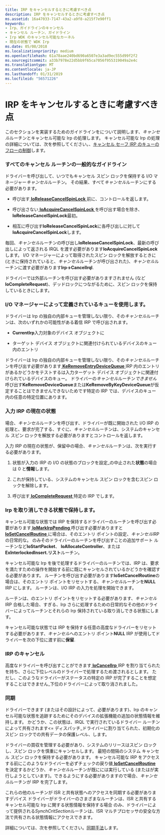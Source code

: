```yaml
---
title: IRP をキャンセルするときに考慮すべき点
description: IRP をキャンセルするときに考慮すべき点
ms.assetid: 16a47033-7147-43a2-a9f8-a215f7e90ff1
keywords:
- Irp、ガイドラインのキャンセル
- キャンセル ルーチン、ガイドライン
- Irp WDK のキャンセル可能なカーネル
- 現在の状態で WDK Irp
ms.date: 05/08/2018
ms.localizationpriority: medium
ms.openlocfilehash: 61a78aae240bd690a6507e3a3ad9ec555d99f2f2
ms.sourcegitcommit: a33b7978e22d5bb9f65ca7056f955319049a2e4c
ms.translationtype: MT
ms.contentlocale: ja-JP
ms.lasthandoff: 01/31/2019
ms.locfileid: "56571226"
---
```

# <a name="points-to-consider-when-canceling-irps"></a>IRP をキャンセルするときに考慮すべき点





このセクションを実装するためのガイドラインをについて説明します、*キャンセル*ルーチンとキャンセル可能な Irp の処理します。 キャンセル可能な Irp の処理の詳細については、次を参照してください。、[キャンセル セーフ IRP のキューのフローの制御](https://go.microsoft.com/fwlink/p/?linkid=57844)します。

### <a name="general-guidelines-for-all-cancel-routines"></a>すべてのキャンセル ルーチンの一般的なガイドライン

ドライバーを呼び出して、いつでもキャンセル スピン ロックを保持する I/O マネージャー*キャンセル*ルーチン。 その結果、すべて*キャンセル*ルーチンにする必要があります。

-   呼び出す[ **IoReleaseCancelSpinLock** ](https://msdn.microsoft.com/library/windows/hardware/ff549550)前に、コントロールを返します。

-   呼び出さない[ **IoAcquireCancelSpinLock** ](https://msdn.microsoft.com/library/windows/hardware/ff548196)を呼び出す場合を除き、 **IoReleaseCancelSpinLock**最初。

-   相互に呼び出す**IoReleaseCancelSpinLock**に各呼び出しに対して**IoAcquireCancelSpinLock**します。

毎回、*キャンセル*ルーチンの呼び出し**IoReleaseCancelSpinLock**、最新の呼び出しによって返される IRQL を渡す必要があります**IoAcquireCancelSpinLock**します。 I/O マネージャーによって取得されたスピン ロックを解放するときに (ときに保持されていると、*キャンセル*ルーチンが呼び出された)、*キャンセル*ルーチンに渡す必要があります**Irp-&gt;CancelIrql**.

ドライバーでは外部ルーチンを呼び出す必要がありますされません (など**IoCompleteRequest**)、デッドロックにつながるために、スピン ロックを保持しているときにします。

### <a href="" id="using-the-queue-defined-by-the-i-o-manager-"></a>I/O マネージャーによって定義されているキューを使用します。

ドライバーは Irp の独自の内部キューを管理しない限り、その*キャンセル*ルーチンは、次のいずれかの可能性がある着信 IRP で呼び出されます。

-   **CurrentIrp**入力対象のデバイス オブジェクトに

-   ターゲット デバイス オブジェクトに関連付けられているデバイスのキュー内のエントリ

ドライバーは Irp の独自の内部キューを管理しない限り、その*キャンセル*ルーチンを呼び出す必要があります[ **KeRemoveEntryDeviceQueue** ](https://msdn.microsoft.com/library/windows/hardware/ff553163) IRP 内のエントリがあるかどうかをテストするは入力ターゲット デバイス オブジェクトに関連付けられているデバイスのキュー。 ドライバーの*キャンセル*ルーチン*できません*呼び出す**KeRemoveDeviceQueue**または**KeRemoveByKeyDeviceQueue**が仮定することはできませんできないためです特定の IRP では、デバイスのキュー内の任意の特定位置にあります。

### <a name="current-state-of-the-input-irp"></a>入力 IRP の現在の状態

場合、*キャンセル*ルーチンを呼び出す、ドライバーが既に開始された I/O IRP の処理と、要求が完了する、すぐに、*キャンセル*ルーチンは、システムのキャンセル スピン ロックを解放する必要がありますとコントロールを返します。

入力 IRP の現在の状態が、保留中の場合、*キャンセル*ルーチンは、次を実行する必要があります。

1.  状態が入力の IRP の I/O の状態のブロックを設定\_の中止された**状態**の場合は 0 と**情報**します。

2.  これが保持している、システムのキャンセル スピン ロックを含むスピン ロックを解除します。

3.  呼び出す[ **IoCompleteRequest** ](https://msdn.microsoft.com/library/windows/hardware/ff548343)特定の IRP でします。

### <a name="holding-irps-in-a-cancelable-state"></a>Irp を取り消しできる状態で保持します。

キャンセル可能な状態では IRP を保持するドライバーのルーチンを呼び出す必要があります[ **IoMarkIrpPending** ](https://msdn.microsoft.com/library/windows/hardware/ff549422)呼び出す必要がありますと[ **IoSetCancelRoutine** ](https://msdn.microsoft.com/library/windows/hardware/ff549674)に場合は、そのエントリ ポイントの設定、*キャンセル*IRP の日常的な。 のみそのドライバーのルーチンを呼び出すことの追加サポート ルーチンなど**IoStartPacket**、 **IoAllocateController**、または**ExInterlockedInsert.リスト**ルーチン。

キャンセル可能な Irp を後で処理するドライバーのルーチンでは、IRP は、要求を満たすための操作を開始する前に既にキャンセルされているかどうかを確認する必要があります。 ルーチンを呼び出す必要があります**IoSetCancelRoutine**の場合は、そのエントリ ポイントをリセットする、*キャンセル*ルーチンを**NULL** IRP にします。 ルーチンは、I/O IRP の入力を処理を開始できます。

ルーチンは、のエントリ ポイントをリセットする必要があります、*キャンセル*IRP 合格した場合、すぎる、Irp さらに処理するための日常的なその他のドライバーによってルーチンとそれらの Irp 保持されている取り消しできる状態にします。

キャンセル可能な状態では IRP を保持する任意の高度なドライバーをリセットする必要があります、*キャンセル*へのエントリ ポイント**NULL** IRP が使用してドライバーを次の下位に渡す前に**保留**.

### <a name="canceling-an-irp"></a>IRP のキャンセル

高度なドライバーを呼び出すことができます[ **IoCancelIrp** ](https://msdn.microsoft.com/library/windows/hardware/ff548338) IRP を割り当てられたを持ち、さらに下位レベルのドライバーで処理するため渡されるとします。 ただし、このようなドライバーがステータスの特定の IRP が完了することを想定することはできません\_下位のドライバーによって取り消されました。

### <a name="synchronization"></a>同期

ドライバーできます (またはその設計によって、必要があります)、Irp のキャンセル可能な状態を追跡するためにそのデバイスの拡張機能の追加の状態情報を維持します。 かどうか、この状態は、IRQL で実行されているドライバー ルーチンによって共有されます&lt;= ディスパッチ\_ドライバーに割り当てられた、初期化のスピン ロックでの共有データの保護レベル、します。

ドライバーの買収を管理する必要があり、システムのリリースはスピン ロックし、スピン ロックを慎重にキャンセルします。 最短の間隔のシステム キャンセル スピン ロックを保持する必要があります。 キャンセル可能な IRP をアクセスする前にこのようなドライバーを必ずチェックの戻り値[ **IoSetCancelRoutine** ](https://msdn.microsoft.com/library/windows/hardware/ff549674)を決定するかどうか、*キャンセル*ルーチンが既にには実行している (またはが実行しようとしています)。できるようにする必要がありますので場合、*キャンセル*ルーチンが IRP を完了します。

これらの他のルーチンが ISR と共有状態へのアクセスを同期する必要がありますデバイス ドライバーがドライバーのさまざまなルーチンは、ISR と共有するキャンセル可能な Irp に関する状態情報を保持する場合 のみ、ドライバーによって提供される*SynchCritSection*ルーチンは、ISR マルチプロセッサの安全な方法で共有される状態情報にアクセスできます。

詳細については、次を参照してください。[同期手法](synchronization-techniques.md)します。

 

 





